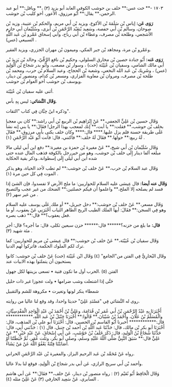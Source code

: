 ١٧٠٣ -** خت عس:** خلف بن حوشب الكوفي العابد أبو يزيد (٣) ،** وياقل:** أبو عبد الرحمن،** يقال:** أَبُو مرزوق، الأَعور، أخو كليب بْن حوشب.

**رَوَى عَن:** إياس بْن سَلَمَةَ بْن الأكوع، ويزيد بْن أَبي مريم، والحكم بْن عتيبة، وزيد بْن صوحان، وسالم بْن أَبي حفصة، وسَعِيد بْنعَبْد الرَّحْمَنِ بْن أبزى، وسُلَيْمان أبي حازم الأشجعي، وطلحة بْن مصرف، وعطاء بْن أَبي رباح، وأبي إسحاق عَمْرو بْن عَبد اللَّهِ السبيعي (عس) .

وعَمْرو بْن مرة، ومجاهد بْن جبر المكي، وميمون بْن مهران الجزري، ويزيد الفقير.

**رَوَى عَنه:** أَبُو جنادة حصين بْن مخارق السلولي، وحكيم بْن نافع الرَّقِّيّ، وخالد بْن يَزِيدَ بْن أَبي مالك الشامي، وسفيان بْن عُيَيْنَة (خت) ، وسوار بْن مصعب، وأَبُو بدر شجاع بْن الْوَلِيدِ (عس) ، وشَرِيك بْن عَبد الله النخعي، وشعبة بْن الحجاج، وعبد السلام بْن حرب، ومحمد بْن طلحة بْن مصرف، ومروان بْن معاوية الفزاري، ومسعر بْن كدام، ومنصور بْن دينار، ويوسف بْن حوشب أخو العوام بْن حوشب.

أثنى عليه سفيان بْن عُيَيْنَة.

**وَقَال النَّسَائي:** ليس بِهِ بأس.

وذكره ابنُ حِبَّان فِي كتاب "الثقات".

وَقَال حسين بْن عَلِيٍّ الجعفي،** عَنْ إِبْرَاهِيم بْن الربيع بْن أَبي راشد:** كان بي معجبا بخلف بْن حوشب،** فقلت:** يا أبت،** إنك لمعجب بهذا الرجل! فقَالَ:** يا بني إنه نشأ عَلَى طريقة حسنة فلم يزل عليها.**** قال:**** وكان خلف يكنى بأبي مرزوق،** فقَالَ لَهُ ربيع:** حولها.** فقَالَ لَهُ خلف:** فاكنني، قال: فأنت أَبُو عَبْد الرَّحْمَنِ (١) .

وَقَال سُلَيْمان بْن أَبي شيخ،** عَنْ مغيرة بْن حمزة بن مغيرة:** دفع ابن أَبي ليلى مالا مبلغه ألفا دينار إِلَى خلف بْن حوشب، وهو من خيررجل بالكوفة فذهب المال عنده حتى شده ابن أَبي ليلى إِلَى إسطوانة..وذكر بقية الحكاية

وَقَال عبد السلام بْن حرب،** عَنْ خلف بْن حوشب:** لم تطب لأحد الحياة، وهو يذكر الموت فِي كل حين مرة (١) .

**وَقَال عنه أيضا:** قال عِيسَى عليه السلام للحواريين: ما ملح الأرض لا تفسدوا، فإن الشئ إذا فسد لم يصلحه إلا الملح،** واعلموا أن فيكم خصلتين:** الضحك من غير عجب والتصبح من غير سهر (٢) .

وَقَال مسعر،** عَنْ خلف بْن حوشب:** دخل جبريل،** أو ملك عَلَى يوسف عليه السلام وهو فِي السجن:** فقَالَ: أيها الملك الطيب الريح الطاهر الثياب أَخْبَرَنِي عَنْ يعقوب، أو ما فعل يعقوب؟** قال:** ذهب بصره.

**قال:** ما بلغ من حزنه؟****** قال:****** حزن سبعين ثكلى، قال: ما أجره؟ قال: أجر مئة شهيد (٣) .

وَقَال سفيان بْن عُيَيْنَة،** عَنْ خلف بْن حوشب:** قال عِيسَى بْن مريم للحواريين: كما ترك لكم الملوك الحكمة، فاتركوا لهم الدنيا.

وقَال البُخارِيُّ فِي الفتن من"الجامع" (٤) وَقَال ابْن عُيَيْنَة (خت) عَنْ خلف بْن حوشب: كانوا يستحبون أن يتملثوا بهذه الابيات عند

الفتن (٥) .الحرب أول ما تكون فتية • تسعى بزينتها لكل جهول

حَتَّى إذا اشتعلت وشب ضرامها • ولت عجوزا غير ذات حليل

شمطاء ينكر لونها وتغيرت • مكروهة للشم والتقبيل

روى له النَّسَائي فِي "مَسْنَدِ عَلِيّ" حديثا واحدا، وقد وقع لنا عاليا من روايته.

أَخْبَرَنَا بِهِ عَبْدُ الرَّحْمَنِ بْنُ أَبي عُمَر بْنِ قُدَامَةَ، وعَلِيُّ بْنُ أَحْمَدَ بْنِ عَبْدِ الْوَاحِدِ الْمَقْدِسِيَّانِ، والْمُسَلَّمُ بْنُ عَلَّانَ، وأَحْمَدُ بْنُ شَيْبَانَ،** قَالُوا:** أَخْبَرَنَا حَنْبَلُ بْنُ عَبد اللَّهِ،************ قال:************ أخبرنا أَبُو القاسم بْن الحصين، قال: أَخْبَرَنَا أبو علي بْن المذهب، قال: أَخْبَرَنَا أبو بكر بْن مالك، قال: حَدَّثَنَا عَبد اللَّهِ بْن أحمد بْن حنبل، قال (١) : حَدَّثني أَبِي، قال: حَدَّثَنَا شُجَاعُ بْنُ الْوَلِيدِ، قال: ذَكَرَ خَلَفُ بْنُ حَوْشَبٍ، عَن أَبِي إِسْحَاقَ، عَنْ عَبْدِ خَيْرٍ،** عَنْ عَلِيٍّ قال:** سَبَقَ النَّبِيُّ صَلَّى اللَّهُ عَلَيْهِ وسلم، وصلى أبو بكر، وثلت عُمَر، ثُمَّ خَبَطَتْنَا أَوْ أَصَابَتْنَا فِتْنَةٌ يَعْفُوُ اللَّهَ عَنْ مَنْ يَشَاءُ.

رواه عَنْ مُحَمَّد بْن عَبد الرحيم البزاز، والمغيرة بْن عَبْد الرَّحْمَنِ الحراني.

وأحمد بْن أَبي سريج الرازي، عَن أبي بدر شجاع بْن الْوَلِيدِ، فوقع لنا بدلا عاليا.

وَقَال الْحَافِظ أَبُو نُعَيْم (٢) : رواه منصور بْن دينار، عَنْ خلف،** فقَالَ:** عَن أبي هاشم السابري، عَنْ سَعِيد الخارفي (٣) عَنْ عَلِيّ مثله (٤) .